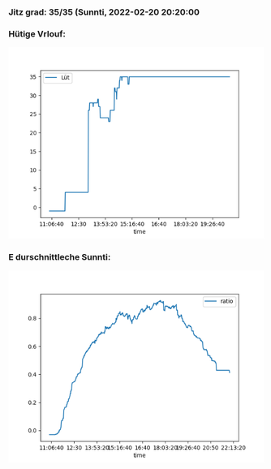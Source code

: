 ### Jitz grad: 35/35 (Sunnti, 2022-02-20 20:20:00

### Hütige Vrlouf:
![Graph](Today.png)

### E durschnittleche Sunnti:
![Graph](Sunnti.png)